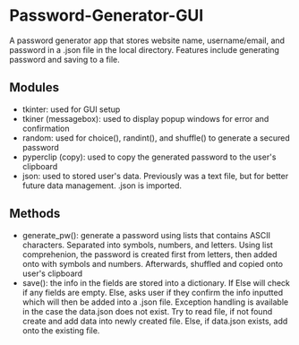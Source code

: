 # Password-Generator-GUI
A password generator app that stores website name, username/email, and password in a .json file in the local directory. Features include generating password and saving to a file.

## Modules
- tkinter: used for GUI setup
- tkiner (messagebox): used to display popup windows for error and confirmation
- random: used for choice(), randint(), and shuffle() to generate a secured password
- pyperclip (copy): used to copy the generated password to the user's clipboard
- json: used to stored user's data. Previously was a text file, but for better future data management. .json is imported.

## Methods
- generate_pw(): generate a password using lists that contains ASCII characters. Separated into symbols, numbers, and letters. Using list comprehenion, the password is created first from letters, then added onto with symbols and numbers. Afterwards, shuffled and copied onto user's clipboard
- save(): the info in the fields are stored into a dictionary. If Else will check if any fields are empty. Else, asks user if they confirm the info inputted which will then be added into a .json file. Exception handling is available in the case the data.json does not exist. Try to read file, if not found create and add data into newly created file. Else, if data.json exists, add onto the existing file.
